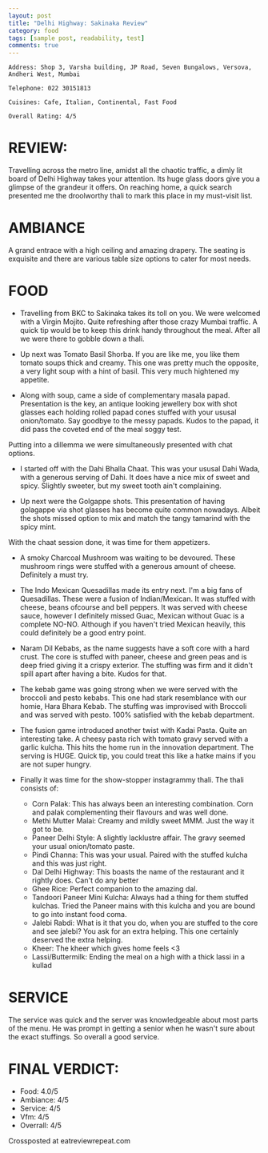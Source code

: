 ```yaml
---
layout: post
title: "Delhi Highway: Sakinaka Review"
category: food
tags: [sample post, readability, test]
comments: true
---
```


    Address: Shop 3, Varsha building, JP Road, Seven Bungalows, Versova, Andheri West, Mumbai

    Telephone: 022 30151813

    Cuisines: Cafe, Italian, Continental, Fast Food

    Overall Rating: 4/5


REVIEW:
======

Travelling across the metro line, amidst all the chaotic traffic, a dimly lit board of Delhi Highway takes your attention. Its huge glass doors give you a glimpse of the grandeur it offers. On reaching home, a quick search presented me the droolworthy thali to mark this place in my must-visit list.


AMBIANCE
=========
A grand entrace with a high ceiling and amazing drapery. The seating is exquisite and there are various table size options to cater for most needs. 

FOOD
=====

* Travelling from BKC to Sakinaka takes its toll on you. We were welcomed with a Virgin Mojito. Quite refreshing after those crazy Mumbai traffic. A quick tip would be to keep this drink handy throughout the meal. After all we were there to gobble down a thali.

* Up next was Tomato Basil Shorba. If you are like me, you like them tomato soups thick and creamy. This one was pretty much the opposite, a very light soup with a hint of basil. This very much hightened my appetite.

* Along with soup, came a side of complementary masala papad. Presentation is the key, an antique looking jewellery box with shot glasses each holding  rolled papad cones stuffed with your ususal onion/tomato. Say goodbye to the messy papads. Kudos to the papad, it did pass the coveted end of the meal soggy test. 

Putting into a dillemma we were simultaneously presented with chat options.

* I started off with the Dahi Bhalla Chaat. This was your ususal Dahi Wada, with a generous serving of Dahi. It does have a nice mix of sweet and spicy. Slightly sweeter, but my sweet tooth ain't complaining.

* Up next were the Golgappe shots. This presentation of having golagappe via shot glasses has become quite common nowadays. Albeit the shots missed option to mix and match the tangy tamarind with the spicy mint. 

With the chaat session done, it was time for them appetizers.

* A smoky Charcoal Mushroom was waiting to be devoured. These mushroom rings were stuffed with a generous amount of cheese. Definitely a must try.

* The Indo Mexican Quesadillas made its entry next. I'm a big fans of Quesadillas. These were a fusion of Indian/Mexican. It was stuffed with cheese, beans ofcourse and bell peppers. It was served with cheese sauce, however I definitely missed Guac, Mexican without Guac is a complete NO-NO. Although if you haven't tried Mexican heavily, this could definitely be a good entry point.

* Naram Dil Kebabs, as the name suggests have a soft core with a hard crust. The core is stuffed with paneer, cheese and green peas and is deep fried giving it a crispy exterior. The stuffing was firm and it didn't spill apart after having a bite. Kudos for that.

* The kebab game was going strong when we were served with the broccoli and pesto kebabs. This one had stark resemblance with our homie, Hara Bhara Kebab. The stuffing was improvised with Broccoli and was served with pesto. 100% satisfied with the kebab department.

* The fusion game introduced another twist with Kadai Pasta. Quite an interesting take. A cheesy pasta rich with tomato gravy served with a garlic kulcha. This hits the home run in the innovation department. The serving is HUGE. Quick tip, you could treat this like a hatke mains if you are not super hungry.

* Finally it was time for the show-stopper instagrammy thali. The thali consists of:

    * Corn Palak: This has always been an interesting combination. Corn and palak complementing their flavours and was well done.
    * Methi Mutter Malai: Creamy and mildly sweet MMM. Just the way it got to be.
    * Paneer Delhi Style: A slightly lacklustre affair. The gravy seemed your usual onion/tomato paste.
    * Pindi Channa: This was your usual. Paired with the stuffed kulcha and this was just right.
    * Dal Delhi Highway: This boasts the name of the restaurant and it rightly does. Can't do any better
    * Ghee Rice: Perfect companion to the amazing dal. 
    * Tandoori Paneer Mini Kulcha: Always had a thing for them stuffed kulchas. Tried the Paneer mains with this kulcha and you are bound to go into instant food coma.
    * Jalebi Rabdi: What is it that you do, when you are stuffed to the core and see jalebi? You ask for an extra helping. This one certainly deserved the extra helping.
    * Kheer: The kheer which gives home feels <3
    * Lassi/Buttermilk: Ending the meal on a high with a thick lassi in a kullad

SERVICE
=======
The service was quick and the server was knowledgeable about most parts of the menu. He was prompt in getting a senior when he wasn't sure about the exact stuffings. So overall a good service.

FINAL VERDICT:
=============

* Food: 4.0/5
* Ambiance: 4/5
* Service: 4/5
* Vfm: 4/5
* Overrall: 4/5 

Crossposted at eatreviewrepeat.com